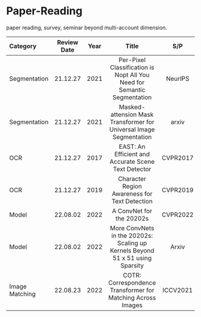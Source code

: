 # Paper-Reading
paper reading, survey, seminar beyond multi-account dimension.


| Category | Review Date | Year |                                  Title                                  |   S/P   | Paper | Review | Discussion |
|:-----|:-----------:|------|:-----------------------------------------------------------------------:|:-------:|:-----:|--------|------------|
| Segmentation |   21.12.27  | 2021 | Per-Pixel Classification is Nopt All You Need for Semantic Segmentation | NeurIPS | [Link](https://arxiv.org/abs/2107.06278) | [Review](Segmentation/MaskFormer/review-MaskFormer.md) | [Link](https://github.com/MEJAVU/Paper-Reading/issues/1) |
| Segmentation |   21.12.27  | 2021 | Masked-attension Mask Transformer for Universal Image Segmentation | arxiv | [Link](https://arxiv.org/abs/2112.01527) | [no update](Segmentation/Mask2Former/review-Mask2Former.md) | |
| OCR |   21.12.27  | 2017 | EAST: An Efficient and Accurate Scene Text Detector | CVPR2017 | [Link](https://openaccess.thecvf.com/content_cvpr_2017/html/Zhou_EAST_An_Efficient_CVPR_2017_paper.html) | [no update](OCR-STR/EAST/review-EAST.md) | |
| OCR |   21.12.27  | 2019 | Character Region Awareness for Text Detection | CVPR2019 | [Link](https://openaccess.thecvf.com/content_CVPR_2019/html/Baek_Character_Region_Awareness_for_Text_Detection_CVPR_2019_paper.html) | [no update](OCR-STR/CRAFT/review-CRAFT.md) | |
| Model|   22.08.02  | 2022 | A ConvNet for the 20202s | CVPR2022 | [Link](https://arxiv.org/abs/2201.03545) | [Review](NeuralNetworks/ConvNeXT+SLak/ConvNeXt+SLak.pdf) | |
| Model |   22.08.02  | 2022 | More ConvNets in the 20202s: Scaling up Kernels Beyond 51 x 51 using Sparsity | Arxiv | [Link](https://arxiv.org/pdf/2207.03620.pdf) | [Review](NeuralNetworks/ConvNeXT+SLak/ConvNeXt+SLak.pdf) | |
| Image Matching |   22.08.23  | 2022 | COTR: Correspondence Transformer for Matching Across Images | ICCV2021 | [Link](https://arxiv.org/abs/2103.14167) | [Review](Segmentation/MaskFormer/review-MaskFormer.md) | |
